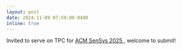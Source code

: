 ```yaml
---
layout: post
date: 2024-11-09 07:59:00-0400
inline: true
---
```


Invited to serve on TPC for <a href="https://sensys.acm.org/2025/" target="_blank" rel="noopener noreferrer"> ACM SenSys 2025 </a> , welcome to submit!